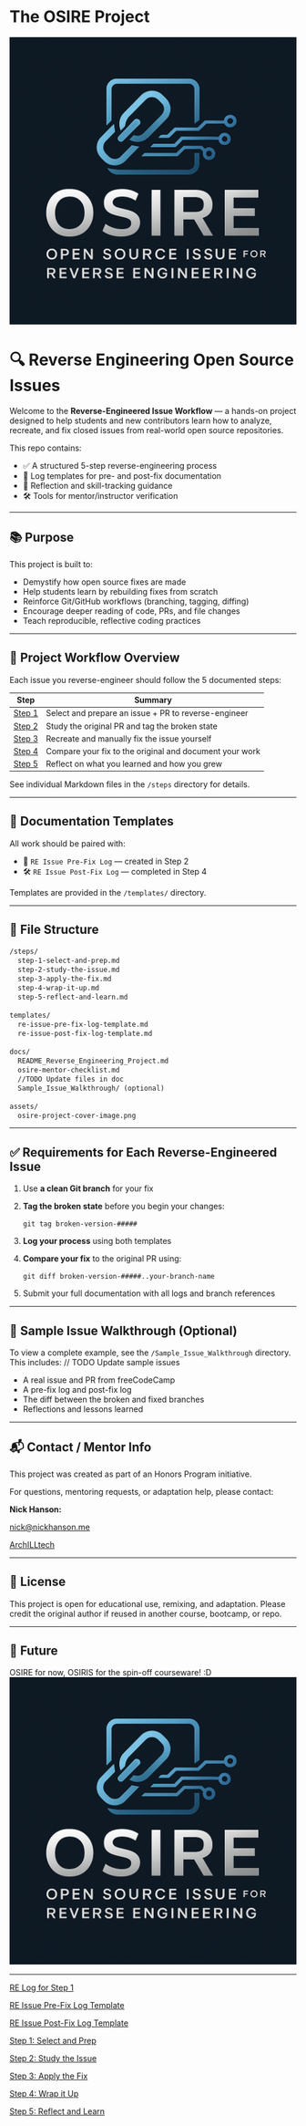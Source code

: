 # The OSIRE Project
![OSIRE Project Cover](./assets/osire-project-cover-image.png)

# 🔍 Reverse Engineering Open Source Issues

Welcome to the **Reverse-Engineered Issue Workflow** — a hands-on project designed to help students and new contributors learn how to analyze, recreate, and fix closed issues from real-world open source repositories.

This repo contains:

- ✅ A structured 5-step reverse-engineering process
- 📄 Log templates for pre- and post-fix documentation
- 🧠 Reflection and skill-tracking guidance
- 🛠️ Tools for mentor/instructor verification

---

## 📚 Purpose

This project is built to:

- Demystify how open source fixes are made
- Help students learn by rebuilding fixes from scratch
- Reinforce Git/GitHub workflows (branching, tagging, diffing)
- Encourage deeper reading of code, PRs, and file changes
- Teach reproducible, reflective coding practices

---

## 🧭 Project Workflow Overview

Each issue you reverse-engineer should follow the 5 documented steps:

| **Step** | **Summary** |
| --- | --- |
| [Step 1](/steps/step-1-select-and-prep.md) | Select and prepare an issue + PR to reverse-engineer |
| [Step 2](/steps/step-2-study-the-issue.md) | Study the original PR and tag the broken state |
| [Step 3](/steps/step-3-apply-the-fix.md) | Recreate and manually fix the issue yourself |
| [Step 4](/steps/step-4-wrap-it-up.md) | Compare your fix to the original and document your work |
| [Step 5](/steps/step-5-reflect-and-learn.md) | Reflect on what you learned and how you grew |

See individual Markdown files in the `/steps` directory for details.

---

## 📝 Documentation Templates

All work should be paired with:

- 📌 `RE Issue Pre-Fix Log` — created in Step 2
- 🛠 `RE Issue Post-Fix Log` — completed in Step 4

Templates are provided in the `/templates/` directory.

---

## 📁 File Structure

```
/steps/
  step-1-select-and-prep.md
  step-2-study-the-issue.md
  step-3-apply-the-fix.md
  step-4-wrap-it-up.md
  step-5-reflect-and-learn.md

templates/
  re-issue-pre-fix-log-template.md
  re-issue-post-fix-log-template.md

docs/
  README_Reverse_Engineering_Project.md
  osire-mentor-checklist.md
  //TODO Update files in doc
  Sample_Issue_Walkthrough/ (optional)

assets/
  osire-project-cover-image.png
```

---

## ✅ Requirements for Each Reverse-Engineered Issue

1. Use **a clean Git branch** for your fix
2. **Tag the broken state** before you begin your changes:
    
    ```
    git tag broken-version-#####
    ```
    
3. **Log your process** using both templates
4. **Compare your fix** to the original PR using:
    
    ```
    git diff broken-version-#####..your-branch-name
    ```
    
5. Submit your full documentation with all logs and branch references

---

## 🧠 Sample Issue Walkthrough (Optional)

To view a complete example, see the `/Sample_Issue_Walkthrough` directory. This includes:
// TODO Update sample issues
- A real issue and PR from freeCodeCamp
- A pre-fix log and post-fix log
- The diff between the broken and fixed branches
- Reflections and lessons learned

---

## 📬 Contact / Mentor Info

This project was created as part of an Honors Program initiative.

For questions, mentoring requests, or adaptation help, please contact:

**Nick Hanson:**

[nick@nickhanson.me](mailto:nick@nickhanson.me)

[ArchILLtech](https://github.com/ArchILLtect)

---

## 🚀 License

This project is open for educational use, remixing, and adaptation. Please credit the original author if reused in another course, bootcamp, or repo.

---

## 🚀 Future

OSIRE for now, OSIRIS for the spin-off courseware! :D
![OSIRE Project Cover](./assets/osire-project-cover-image.png)

---

[RE Log for Step 1](/logs/re-log-for-step-1.md)

[RE Issue Pre-Fix Log Template](/logs/re-issue-pre-fix-log-template.md)

[RE Issue Post-Fix Log Template](/logs/re-issue-post-fix-log-template.md)

[Step 1: Select and Prep](/steps/step-1-select-and-prep.md)

[Step 2: Study the Issue](/steps/step-2-study-the-issue.md)

[Step 3: Apply the Fix](/steps/step-3-apply-the-fix.md)

[Step 4: Wrap it Up](/steps/step-4-wrap-it-up.md)

[Step 5: Reflect and Learn](/steps/step-5-reflect-and-learn.md)